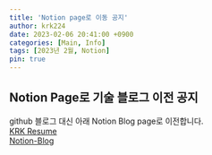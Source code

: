```yaml
---
title: 'Notion page로 이동 공지'
author: krk224
date: 2023-02-06 20:41:00 +0900
categories: [Main, Info]
tags: [2023년 2월, Notion]
pin: true
---
```


## Notion Page로 기술 블로그 이전 공지

github 블로그 대신 아래 Notion Blog page로 이전합니다.  
[KRK Resume](https://krk224.notion.site/KRK-Resume-2555c9e7db874ace918c98fc9b19fdd4)  
[Notion-Blog](https://krk224.notion.site/KRK-BLOG-992102f239bb48beadebef8e0c3a8455)